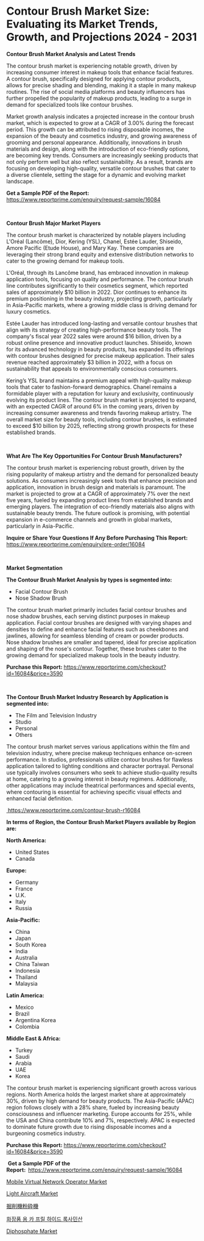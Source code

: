 <p><h1>Contour Brush Market Size: Evaluating its Market Trends, Growth, and Projections 2024 - 2031</h1></p><p><strong>Contour Brush Market Analysis and Latest Trends</strong></p>
<p><p>The contour brush market is experiencing notable growth, driven by increasing consumer interest in makeup tools that enhance facial features. A contour brush, specifically designed for applying contour products, allows for precise shading and blending, making it a staple in many makeup routines. The rise of social media platforms and beauty influencers has further propelled the popularity of makeup products, leading to a surge in demand for specialized tools like contour brushes.</p><p>Market growth analysis indicates a projected increase in the contour brush market, which is expected to grow at a CAGR of 3.00% during the forecast period. This growth can be attributed to rising disposable incomes, the expansion of the beauty and cosmetics industry, and growing awareness of grooming and personal appearance. Additionally, innovations in brush materials and design, along with the introduction of eco-friendly options, are becoming key trends. Consumers are increasingly seeking products that not only perform well but also reflect sustainability. As a result, brands are focusing on developing high-quality, versatile contour brushes that cater to a diverse clientele, setting the stage for a dynamic and evolving market landscape.</p></p>
<p><strong>Get a Sample PDF of the Report:&nbsp;</strong> <a href="https://www.reportprime.com/enquiry/request-sample/16084">https://www.reportprime.com/enquiry/request-sample/16084</a></p>
<p>&nbsp;</p>
<p><strong>Contour Brush Major Market Players</strong></p>
<p><p>The contour brush market is characterized by notable players including L'Oréal (Lancôme), Dior, Kering (YSL), Chanel, Estée Lauder, Shiseido, Amore Pacific (Etude House), and Mary Kay. These companies are leveraging their strong brand equity and extensive distribution networks to cater to the growing demand for makeup tools.</p><p>L'Oréal, through its Lancôme brand, has embraced innovation in makeup application tools, focusing on quality and performance. The contour brush line contributes significantly to their cosmetics segment, which reported sales of approximately $10 billion in 2022. Dior continues to enhance its premium positioning in the beauty industry, projecting growth, particularly in Asia-Pacific markets, where a growing middle class is driving demand for luxury cosmetics.</p><p>Estée Lauder has introduced long-lasting and versatile contour brushes that align with its strategy of creating high-performance beauty tools. The company's fiscal year 2022 sales were around $16 billion, driven by a robust online presence and innovative product launches. Shiseido, known for its advanced technology in beauty products, has expanded its offerings with contour brushes designed for precise makeup application. Their sales revenue reached approximately $3 billion in 2022, with a focus on sustainability that appeals to environmentally conscious consumers.</p><p>Kering’s YSL brand maintains a premium appeal with high-quality makeup tools that cater to fashion-forward demographics. Chanel remains a formidable player with a reputation for luxury and exclusivity, continuously evolving its product lines. The contour brush market is projected to expand, with an expected CAGR of around 6% in the coming years, driven by increasing consumer awareness and trends favoring makeup artistry. The overall market size for beauty tools, including contour brushes, is estimated to exceed $10 billion by 2025, reflecting strong growth prospects for these established brands.</p></p>
<p>&nbsp;</p>
<p><strong>What Are The Key Opportunities For Contour Brush Manufacturers?</strong></p>
<p><p>The contour brush market is experiencing robust growth, driven by the rising popularity of makeup artistry and the demand for personalized beauty solutions. As consumers increasingly seek tools that enhance precision and application, innovation in brush design and materials is paramount. The market is projected to grow at a CAGR of approximately 7% over the next five years, fueled by expanding product lines from established brands and emerging players. The integration of eco-friendly materials also aligns with sustainable beauty trends. The future outlook is promising, with potential expansion in e-commerce channels and growth in global markets, particularly in Asia-Pacific.</p></p>
<p><strong>Inquire or Share Your Questions If Any Before Purchasing This Report:</strong> <a href="https://www.reportprime.com/enquiry/pre-order/16084">https://www.reportprime.com/enquiry/pre-order/16084</a></p>
<p>&nbsp;</p>
<p><strong>Market Segmentation</strong></p>
<p><strong>The Contour Brush Market Analysis by types is segmented into:</strong></p>
<p><ul><li>Facial Contour Brush</li><li>Nose Shadow Brush</li></ul></p>
<p><p>The contour brush market primarily includes facial contour brushes and nose shadow brushes, each serving distinct purposes in makeup application. Facial contour brushes are designed with varying shapes and densities to define and enhance facial features such as cheekbones and jawlines, allowing for seamless blending of cream or powder products. Nose shadow brushes are smaller and tapered, ideal for precise application and shaping of the nose's contour. Together, these brushes cater to the growing demand for specialized makeup tools in the beauty industry.</p></p>
<p><strong>Purchase this Report:&nbsp;</strong><a href="https://www.reportprime.com/checkout?id=16084&price=3590">https://www.reportprime.com/checkout?id=16084&price=3590</a></p>
<p>&nbsp;</p>
<p><strong>The Contour Brush Market Industry Research by Application is segmented into:</strong></p>
<p><ul><li>The Film and Television Industry</li><li>Studio</li><li>Personal</li><li>Others</li></ul></p>
<p><p>The contour brush market serves various applications within the film and television industry, where precise makeup techniques enhance on-screen performance. In studios, professionals utilize contour brushes for flawless application tailored to lighting conditions and character portrayal. Personal use typically involves consumers who seek to achieve studio-quality results at home, catering to a growing interest in beauty regimens. Additionally, other applications may include theatrical performances and special events, where contouring is essential for achieving specific visual effects and enhanced facial definition.</p></p>
<p><a href="https://www.reportprime.com/contour-brush-r16084">&nbsp;https://www.reportprime.com/contour-brush-r16084</a></p>
<p><strong>In terms of Region, the Contour Brush Market Players available by Region are:</strong></p>
<p>
    <p> <strong> North America: </strong>
        <ul>
            <li>United States</li>
            <li>Canada</li>
        </ul>
        </p> 
    <p> <strong> Europe: </strong>
        <ul>
            <li>Germany</li>
            <li>France</li>
            <li>U.K.</li>
            <li>Italy</li>
            <li>Russia</li>
        </ul>
        </p> 
    <p> <strong> Asia-Pacific: </strong>
        <ul>
            <li>China</li>
            <li>Japan</li>
            <li>South Korea</li>
            <li>India</li>
            <li>Australia</li>
            <li>China Taiwan</li>
            <li>Indonesia</li>
            <li>Thailand</li>
            <li>Malaysia</li>
        </ul>
        </p> 
    <p> <strong> Latin America: </strong>
        <ul>
            <li>Mexico</li>
            <li>Brazil</li>
            <li>Argentina Korea</li>
            <li>Colombia</li>
        </ul>
        </p> 
    <p> <strong> Middle East & Africa: </strong>
        <ul>
            <li>Turkey</li>
            <li>Saudi</li>
            <li>Arabia</li>
            <li>UAE</li>
            <li>Korea</li>
        </ul>
    </p>
    </p>
<p><p>The contour brush market is experiencing significant growth across various regions. North America holds the largest market share at approximately 30%, driven by high demand for beauty products. The Asia-Pacific (APAC) region follows closely with a 28% share, fueled by increasing beauty consciousness and influencer marketing. Europe accounts for 25%, while the USA and China contribute 10% and 7%, respectively. APAC is expected to dominate future growth due to rising disposable incomes and a burgeoning cosmetics industry.</p></p>
<p><strong>Purchase this Report: </strong><a href="https://www.reportprime.com/checkout?id=16084&price=3590">https://www.reportprime.com/checkout?id=16084&price=3590</a></p>
<p>&nbsp;<strong>Get a Sample PDF of the Report:&nbsp;&nbsp;</strong><a href="https://www.reportprime.com/enquiry/request-sample/16084">https://www.reportprime.com/enquiry/request-sample/16084</a></p>
<p><strong></strong></p>
<p><p><a href="https://www.linkedin.com/pulse/global-mobile-virtual-network-operator-industry-analysis-eit4e?trackingId=%2Fad4IKPST%2BiJTXicN1bH%2FA%3D%3D">Mobile Virtual Network Operator Market</a></p><p><a href="https://issuu.com/reportprime-2/docs/light-aircraft-market-size-2030.ppt_f7cb2c1fe858c9">Light Aircraft Market</a></p><p><a href="https://medium.com/@erlenegcfeenan/excavator-pulverizers-market-%E3%81%AE%E3%82%B0%E3%83%AD%E3%83%BC%E3%83%90%E3%83%AB%E5%B8%82%E5%A0%B4%E6%A6%82%E8%A6%81%E3%81%AF-%E4%B8%96%E7%95%8C%E3%81%8A%E3%82%88%E3%81%B3%E4%B8%BB%E8%A6%81%E5%B8%82%E5%A0%B4%E3%81%AB%E3%81%8A%E3%81%91%E3%82%8B%E6%A5%AD%E7%95%8C%E3%81%AB%E5%BD%B1%E9%9F%BF%E3%82%92%E4%B8%8E%E3%81%88%E3%82%8B%E4%B8%BB%E8%A6%81%E3%81%AA%E3%83%88%E3%83%AC%E3%83%B3%E3%83%89%E3%81%AB%E3%81%A4%E3%81%84%E3%81%A6-%E7%8B%AC%E8%87%AA%E3%81%AE%E8%A6%96%E7%82%B9%E3%82%92%E6%8F%90%E4%BE%9B%E3%81%97%E3%81%BE%E3%81%99-eb89fac65206">掘削機粉砕機</a></p><p><a href="https://medium.com/@percyhagernes9778/caprylhydroxamic-acid-in-cosmetic-market-%EC%9D%98-%EA%B8%80%EB%A1%9C%EB%B2%8C-%EC%8B%9C%EC%9E%A5-%EA%B0%9C%EC%9A%94%EB%8A%94-%EC%A0%84-%EC%84%B8%EA%B3%84-%EB%B0%8F-%EC%A3%BC%EC%9A%94-%EC%8B%9C%EC%9E%A5%EC%9D%98-%EC%82%B0%EC%97%85%EC%97%90-%EC%98%81%ED%96%A5%EC%9D%84-%EB%AF%B8%EC%B9%98%EB%8A%94-%EC%A3%BC%EC%9A%94-%ED%8A%B8%EB%A0%8C%EB%93%9C%EC%97%90-%EB%8C%80%ED%95%9C-%EB%8F%85%ED%8A%B9%ED%95%9C-7b500a462f04">화장품 용 카 프릴 하이드 록사민산</a></p><p><a href="https://medium.com/@julia.vaughan5768/the-diphosphate-market-is-anticipated-to-experience-significant-growth-with-a-projected-cagr-of-0b4ec9dcd62c">Diphosphate Market</a></p></p>